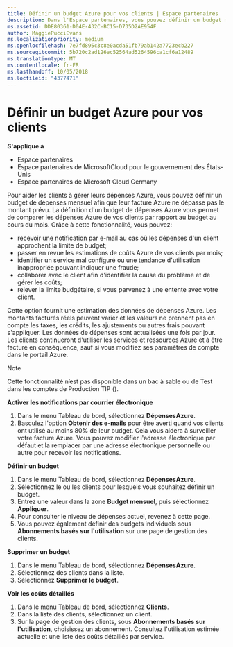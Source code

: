 ```yaml
---
title: Définir un budget Azure pour vos clients | Espace partenaires
description: Dans l'Espace partenaires, vous pouvez définir un budget mensuel par client afin que sa facture Azure ne le surprenne pas à la fin du mois.
ms.assetid: DDE80361-D04E-432C-BC15-D735D2AE954F
author: MaggiePucciEvans
ms.localizationpriority: medium
ms.openlocfilehash: 7e7fd895c3c8e0acda51fb79ab142a7723ecb227
ms.sourcegitcommit: 5b720c2ad126ec52564ad5264596ca1cf6a12489
ms.translationtype: MT
ms.contentlocale: fr-FR
ms.lasthandoff: 10/05/2018
ms.locfileid: "4377471"
---
```

# <a name="set-an-azure-spending-budget-for-your-customers"></a>Définir un budget Azure pour vos clients

**S'applique à**

-  Espace partenaires
-  Espace partenaires de MicrosoftCloud pour le gouvernement des États-Unis
-  Espace partenaires de Microsoft Cloud Germany

Pour aider les clients à gérer leurs dépenses Azure, vous pouvez définir un budget de dépenses mensuel afin que leur facture Azure ne dépasse pas le montant prévu. La définition d'un budget de dépenses Azure vous permet de comparer les dépenses Azure de vos clients par rapport au budget au cours du mois. Grâce à cette fonctionnalité, vous pouvez: 

-   recevoir une notification par e-mail au cas où les dépenses d'un client approchent la limite de budget;
-   passer en revue les estimations de coûts Azure de vos clients par mois;
-   identifier un service mal configuré ou une tendance d'utilisation inappropriée pouvant indiquer une fraude;
-   collaborer avec le client afin d'identifier la cause du problème et de gérer les coûts;
-   relever la limite budgétaire, si vous parvenez à une entente avec votre client.

Cette option fournit une estimation des données de dépenses Azure. Les montants facturés réels peuvent varier et les valeurs ne prennent pas en compte les taxes, les crédits, les ajustements ou autres frais pouvant s'appliquer. Les données de dépenses sont actualisées une fois par jour. Les clients continueront d'utiliser les services et ressources Azure et à être facturé en conséquence, sauf si vous modifiez ses paramètres de compte dans le portail Azure. 

> [!NOTE]  
> Cette fonctionnalité n’est pas disponible dans un bac à sable ou de Test dans les comptes de Production TIP ().

**Activer les notifications par courrier électronique**
1.  Dans le menu Tableau de bord, sélectionnez **DépensesAzure**.
2.  Basculez l'option **Obtenir des e-mails** pour être averti quand vos clients ont utilisé au moins 80% de leur budget. Cela vous aidera à surveiller votre facture&nbsp;Azure. Vous pouvez modifier l'adresse électronique par défaut et la remplacer par une adresse électronique personnelle ou autre pour recevoir les notifications.

**Définir un budget**
1.  Dans le menu Tableau de bord, sélectionnez **DépensesAzure**.
2.  Sélectionnez le ou les clients pour lesquels vous souhaitez définir un budget. 
3. Entrez une valeur dans la zone **Budget mensuel**, puis sélectionnez **Appliquer**.
4.  Pour consulter le niveau de dépenses actuel, revenez à cette page.
5.  Vous pouvez également définir des budgets individuels sous **Abonnements basés sur l'utilisation** sur une page de gestion des clients.

**Supprimer un budget**
1.  Dans le menu Tableau de bord, sélectionnez **DépensesAzure**.
2.  Sélectionnez des clients dans la liste.
3.  Sélectionnez **Supprimer le budget**.

**Voir les coûts détaillés**
1.  Dans le menu Tableau de bord, sélectionnez **Clients**.
2.  Dans la liste des clients, sélectionnez un client.
3.  Sur la page de gestion des clients, sous **Abonnements basés sur l'utilisation**, choisissez un abonnement. Consultez l'utilisation estimée actuelle et une liste des coûts détaillés par service.


 

 



